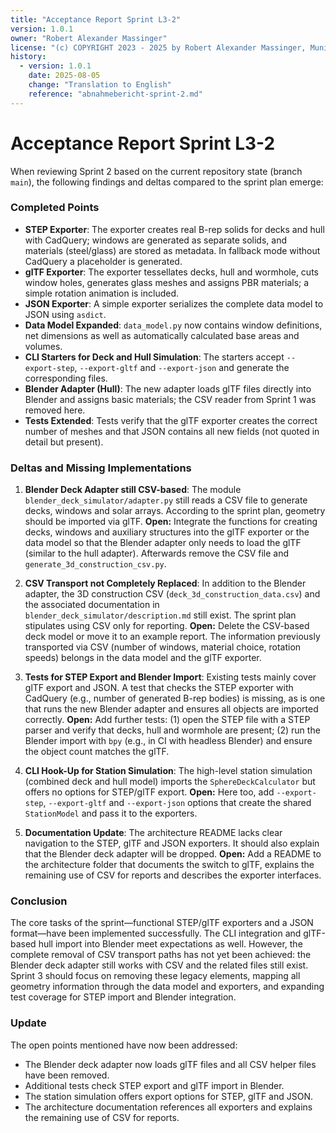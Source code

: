 ```yaml
---
title: "Acceptance Report Sprint L3-2"
version: 1.0.1
owner: "Robert Alexander Massinger"
license: "(c) COPYRIGHT 2023 - 2025 by Robert Alexander Massinger, Munich, Germany. ALL RIGHTS RESERVED."
history:
  - version: 1.0.1
    date: 2025-08-05
    change: "Translation to English"
    reference: "abnahmebericht-sprint-2.md"
---
```


# Acceptance Report Sprint L3-2

When reviewing Sprint 2 based on the current repository state (branch `main`), the following findings and deltas compared to the sprint plan emerge:

### Completed Points

* **STEP Exporter**: The exporter creates real B-rep solids for decks and hull with CadQuery; windows are generated as separate solids, and materials (steel/glass) are stored as metadata. In fallback mode without CadQuery a placeholder is generated.
* **glTF Exporter**: The exporter tessellates decks, hull and wormhole, cuts window holes, generates glass meshes and assigns PBR materials; a simple rotation animation is included.
* **JSON Exporter**: A simple exporter serializes the complete data model to JSON using `asdict`.
* **Data Model Expanded**: `data_model.py` now contains window definitions, net dimensions as well as automatically calculated base areas and volumes.
* **CLI Starters for Deck and Hull Simulation**: The starters accept `--export-step`, `--export-gltf` and `--export-json` and generate the corresponding files.
* **Blender Adapter (Hull)**: The new adapter loads glTF files directly into Blender and assigns basic materials; the CSV reader from Sprint 1 was removed here.
* **Tests Extended**: Tests verify that the glTF exporter creates the correct number of meshes and that JSON contains all new fields (not quoted in detail but present).

### Deltas and Missing Implementations

1. **Blender Deck Adapter still CSV-based**: The module `blender_deck_simulator/adapter.py` still reads a CSV file to generate decks, windows and solar arrays. According to the sprint plan, geometry should be imported via glTF.
   **Open:** Integrate the functions for creating decks, windows and auxiliary structures into the glTF exporter or the data model so that the Blender adapter only needs to load the glTF (similar to the hull adapter). Afterwards remove the CSV file and `generate_3d_construction_csv.py`.

2. **CSV Transport not Completely Replaced**: In addition to the Blender adapter, the 3D construction CSV (`deck_3d_construction_data.csv`) and the associated documentation in `blender_deck_simulator/description.md` still exist. The sprint plan stipulates using CSV only for reporting.
   **Open:** Delete the CSV-based deck model or move it to an example report. The information previously transported via CSV (number of windows, material choice, rotation speeds) belongs in the data model and the glTF exporter.

3. **Tests for STEP Export and Blender Import**: Existing tests mainly cover glTF export and JSON. A test that checks the STEP exporter with CadQuery (e.g., number of generated B-rep bodies) is missing, as is one that runs the new Blender adapter and ensures all objects are imported correctly.
   **Open:** Add further tests: (1) open the STEP file with a STEP parser and verify that decks, hull and wormhole are present; (2) run the Blender import with `bpy` (e.g., in CI with headless Blender) and ensure the object count matches the glTF.

4. **CLI Hook-Up for Station Simulation**: The high-level station simulation (combined deck and hull model) imports the `SphereDeckCalculator` but offers no options for STEP/glTF export.
   **Open:** Here too, add `--export-step`, `--export-gltf` and `--export-json` options that create the shared `StationModel` and pass it to the exporters.

5. **Documentation Update**: The architecture README lacks clear navigation to the STEP, glTF and JSON exporters. It should also explain that the Blender deck adapter will be dropped.
   **Open:** Add a README to the architecture folder that documents the switch to glTF, explains the remaining use of CSV for reports and describes the exporter interfaces.

### Conclusion

The core tasks of the sprint—functional STEP/glTF exporters and a JSON format—have been implemented successfully. The CLI integration and glTF-based hull import into Blender meet expectations as well. However, the complete removal of CSV transport paths has not yet been achieved: the Blender deck adapter still works with CSV and the related files still exist. Sprint 3 should focus on removing these legacy elements, mapping all geometry information through the data model and exporters, and expanding test coverage for STEP import and Blender integration.

### Update

The open points mentioned have now been addressed:
- The Blender deck adapter now loads glTF files and all CSV helper files have been removed.
- Additional tests check STEP export and glTF import in Blender.
- The station simulation offers export options for STEP, glTF and JSON.
- The architecture documentation references all exporters and explains the remaining use of CSV for reports.

